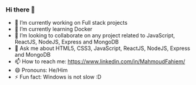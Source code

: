 ### Hi there 👋

- 🔭 I’m currently working on Full stack projects
- 🌱 I’m currently learning Docker
- 👯 I’m looking to collaborate on any project related to JavaScript, ReactJS, NodeJS, Express and MongoDB
- 💬 Ask me about HTML5, CSS3, JavaScript, ReactJS, NodeJS, Express and MongoDB
- 📫 How to reach me: https://www.linkedin.com/in/MahmoudFahiem/
- 😄 Pronouns: He/Him
- ⚡ Fun fact: Windows is not slow :D
